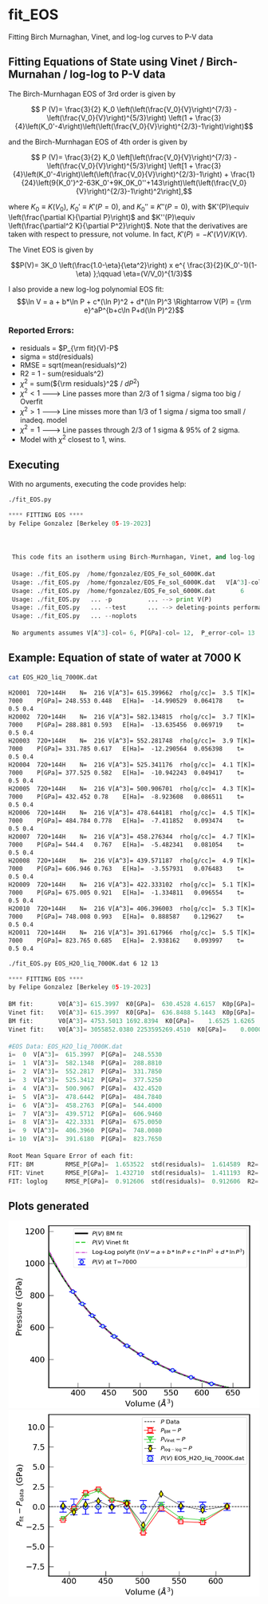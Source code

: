 # fit_EOS
Fitting Birch Murnaghan, Vinet, and log-log curves to P-V data

## Fitting Equations of State using Vinet / Birch-Murnahan / log-log to P-V data
The Birch-Murnhagan EOS of 3rd order is given by

$$    P (V)= \frac{3}{2} K_0 \left(\left(\frac{V_0}{V}\right)^{7/3} -         \left(\frac{V_0}{V}\right)^{5/3}\right)   \left(1 + \frac{3}{4}\left(K_0'-4\right)\left(\left(\frac{V_0}{V}\right)^{2/3}-1\right)\right)$$ 

and the Birch-Murnhagan EOS of 4th order is given by

$$    P (V)= \frac{3}{2} K_0 \left[\left(\frac{V_0}{V}\right)^{7/3} -  \left(\frac{V_0}{V}\right)^{5/3}\right]   \left[1 + \frac{3}{4}\left(K_0'-4\right)\left(\left(\frac{V_0}{V}\right)^{2/3}-1\right)  + \frac{1}{24}\left(9{K_0'}^2-63K_0'+9K_0K_0''+143\right)\left(\left(\frac{V_0}{V}\right)^{2/3}-1\right)^2\right],$$ 

where $K_0\equiv K(V_0)$, $K_0'\equiv K'(P=0)$, and $K_0'' \equiv K''(P=0)$, with  $K'(P)\equiv \left(\frac{\partial K}{\partial P}\right)$ and  $K''(P)\equiv \left(\frac{\partial^2 K}{\partial P^2}\right)$. Note that the derivatives are taken with respect to pressure, not volume. In fact, $K'(P)= -K'(V)V/K(V)$.

The Vinet EOS is given by

$$P(V)= 3K_0 \left(\frac{1.0-\eta}{\eta^2}\right)  x e^{ \frac{3}{2}(K_0'-1)(1-\eta) };\qquad \eta=(V/V_0)^{1/3}$$

I also provide a new log-log polynomial EOS fit:
$$\ln V = a + b*\ln P + c*(\ln P)^2 + d*(\ln P)^3  \Rightarrow V(P) = {\rm e}^aP^{b+c\ln P+d(\ln P)^2}$$


### Reported Errors:
-   residuals = $P_{\rm fit}(V)-P$                                                                      
-   sigma     = std(residuals)
-   RMSE      = sqrt(mean(residuals)^2)
-   R2        =  1 - sum(residuals^2)
-   $\chi^2$ = sum(${\rm residuals}^2$ / $dP^2$)
  - $\chi^2 < 1$ ---> Line passes more than 2/3 of 1 sigma / sigma too big / Overfit
  - $\chi^2 > 1$ ---> Line misses more than 1/3 of 1 sigma / sigma too small / inadeq. model
  - $\chi^2 = 1$ ---> Line passes through 2/3 of 1 sigma & 95% of 2 sigma.
  - Model with $\chi^2$ closest to 1, wins.                                     
                                                                                               

## Executing
With no arguments, executing the code provides help:
```bash
./fit_EOS.py
```
```python
**** FITTING EOS ****
by Felipe Gonzalez [Berkeley 05-19-2023]



 This code fits an isotherm using Birch-Murnhagan, Vinet, and log-log [Berkeley 05-19-23]

 Usage: ./fit_EOS.py  /home/fgonzalez/EOS_Fe_sol_6000K.dat
 Usage: ./fit_EOS.py  /home/fgonzalez/EOS_Fe_sol_6000K.dat   V[A^3]-col P[GPa]-col P_error-col
 Usage: ./fit_EOS.py  /home/fgonzalez/EOS_Fe_sol_6000K.dat       6         12          13
 Usage: ./fit_EOS.py   ... -p          ... --> print V(P)
 Usage: ./fit_EOS.py   ... --test      ... --> deleting-points performance test
 Usage: ./fit_EOS.py   ... --noplots

 No arguments assumes V[A^3]-col= 6, P[GPa]-col= 12,  P_error-col= 13
```

## Example: Equation of state of water at 7000 K
```bash
cat EOS_H2O_liq_7000K.dat
```

```
H2O001	72O+144H	N=	216	V[A^3]=	615.399662	rho[g/cc]=	3.5	T[K]=	7000	P[GPa]=	248.553	0.448	E[Ha]=	-14.990529	0.064178	t=	0.5	0.4
H2O002	72O+144H	N=	216	V[A^3]=	582.134815	rho[g/cc]=	3.7	T[K]=	7000	P[GPa]=	288.881	0.593	E[Ha]=	-13.635456	0.069719	t=	0.5	0.4
H2O003	72O+144H	N=	216	V[A^3]=	552.281748	rho[g/cc]=	3.9	T[K]=	7000	P[GPa]=	331.785	0.617	E[Ha]=	-12.290564	0.056398	t=	0.5	0.4
H2O004	72O+144H	N=	216	V[A^3]=	525.341176	rho[g/cc]=	4.1	T[K]=	7000	P[GPa]=	377.525	0.582	E[Ha]=	-10.942243	0.049417	t=	0.5	0.4
H2O005	72O+144H	N=	216	V[A^3]=	500.906701	rho[g/cc]=	4.3	T[K]=	7000	P[GPa]=	432.452	0.78	E[Ha]=	-8.923608	0.086511	t=	0.5	0.4
H2O006	72O+144H	N=	216	V[A^3]=	478.644181	rho[g/cc]=	4.5	T[K]=	7000	P[GPa]=	484.784	0.778	E[Ha]=	-7.411852	0.093474	t=	0.5	0.4
H2O007	72O+144H	N=	216	V[A^3]=	458.276344	rho[g/cc]=	4.7	T[K]=	7000	P[GPa]=	544.4	0.767	E[Ha]=	-5.482341	0.081054	t=	0.5	0.4
H2O008	72O+144H	N=	216	V[A^3]=	439.571187	rho[g/cc]=	4.9	T[K]=	7000	P[GPa]=	606.946	0.763	E[Ha]=	-3.557931	0.076483	t=	0.5	0.4
H2O009	72O+144H	N=	216	V[A^3]=	422.333102	rho[g/cc]=	5.1	T[K]=	7000	P[GPa]=	675.005	0.921	E[Ha]=	-1.334811	0.096554	t=	0.5	0.4
H2O010	72O+144H	N=	216	V[A^3]=	406.396003	rho[g/cc]=	5.3	T[K]=	7000	P[GPa]=	748.008	0.993	E[Ha]=	0.888587	0.129627	t=	0.5	0.4
H2O011	72O+144H	N=	216	V[A^3]=	391.617966	rho[g/cc]=	5.5	T[K]=	7000	P[GPa]=	823.765	0.685	E[Ha]=	2.938162	0.093997	t=	0.5	0.4
```

```bash
./fit_EOS.py EOS_H2O_liq_7000K.dat 6 12 13
```

```python
**** FITTING EOS ****
by Felipe Gonzalez [Berkeley 05-19-2023]

BM fit:       V0[A^3]= 615.3997  K0[GPa]=  630.4528 4.6157  K0p[GPa]=  3.2871 0.0274   # Forcing P(V0)=P0 = min(P)
Vinet fit:    V0[A^3]= 615.3997  K0[GPa]=  636.8488 5.1443  K0p[GPa]=  3.2062 0.0446   # Forcing P(V0)=P0 = min(P)
BM fit:       V0[A^3]= 4753.5013 1692.8394  K0[GPa]=    1.6525 1.6265  K0p[GPa]=  4.0657 0.0181   # V0 as param
Vinet fit:    V0[A^3]= 3055852.0380 2253595269.4510  K0[GPa]=    0.0000 0.0000  K0p[GPa]= 74.1731 18170.7965   # V0 as param

#EOS Data: EOS_H2O_liq_7000K.dat
i=  0  V[A^3]=  615.3997  P[GPa]=  248.5530
i=  1  V[A^3]=  582.1348  P[GPa]=  288.8810
i=  2  V[A^3]=  552.2817  P[GPa]=  331.7850
i=  3  V[A^3]=  525.3412  P[GPa]=  377.5250
i=  4  V[A^3]=  500.9067  P[GPa]=  432.4520
i=  5  V[A^3]=  478.6442  P[GPa]=  484.7840
i=  6  V[A^3]=  458.2763  P[GPa]=  544.4000
i=  7  V[A^3]=  439.5712  P[GPa]=  606.9460
i=  8  V[A^3]=  422.3331  P[GPa]=  675.0050
i=  9  V[A^3]=  406.3960  P[GPa]=  748.0080
i= 10  V[A^3]=  391.6180  P[GPa]=  823.7650

Root Mean Square Error of each fit:
FIT: BM         RMSE_P[GPa]=  1.653522  std(residuals)=  1.614589  R2=  0.99991781  chi^2=  6.43992805
FIT: Vinet      RMSE_P[GPa]=  1.432710  std(residuals)=  1.411193  R2=  0.99993829  chi^2=  4.76497275
FIT: loglog     RMSE_P[GPa]=  0.912606  std(residuals)=  0.912606  R2=  0.99997496  chi^2=  2.62694304
```

## Plots generated
<img src="https://github.com/fgonzcat/fit_EOS/blob/main/PV_isotherm.png?raw=true" alt="Alt text" width="600">
<img src="https://github.com/fgonzcat/fit_EOS/blob/main/Pdiff_vs_V.png?raw=true" alt="Alt text" width="600">

